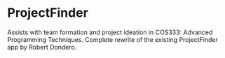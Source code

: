 # ProjectFinder
 Assists with team formation and project ideation in COS333: Advanced Programming Techniques. Complete rewrite of the existing ProjectFinder app by Robert Dondero.
